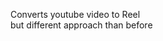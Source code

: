 

<body>
    <p>Converts youtube video to Reel&nbsp;<br>but different approach than before</p>
</body>

